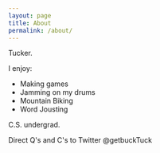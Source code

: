 ```yaml
---
layout: page
title: About
permalink: /about/
---
```

Tucker.

I enjoy:

* Making games
* Jamming on my drums
* Mountain Biking
* Word Jousting

C.S. undergrad.

Direct Q's and C's to Twitter @getbuckTuck 